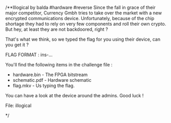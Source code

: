 /**Illogical
by balda
#hardware #reverse
Since the fall in grace of their major competitor, Currency Gmbh tries to take over the market with a new encrypted communications device. Unfortunately, because of the chip shortage they had to rely on very few components and roll their own crypto. But hey, at least they are not backdoored, right ?

That's what we think, so we typed the flag for you using their device, can you get it ?

FLAG FORMAT : ins-...

You'll find the following items in the challenge file :
 - hardware.bin - The FPGA bitstream
 - schematic.pdf - Hardware schematic
 - flag.mkv - Us typing the flag.

You can have a look at the device around the admins. Good luck !

File: illogical

*/
